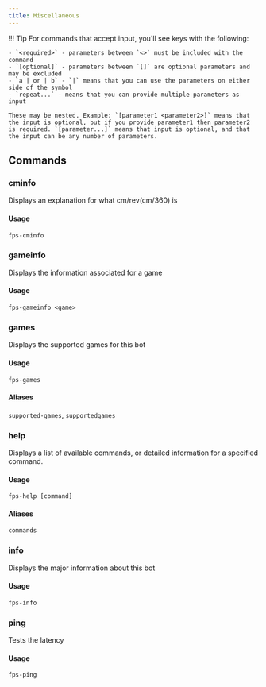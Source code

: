 ```yaml
---
title: Miscellaneous 
---
```


!!! Tip
    For commands that accept input, you'll see keys with the following:

    - `<required>` - parameters between `<>` must be included with the command
    - `[optional]` - parameters between `[]` are optional parameters and may be excluded
    - `a | or | b` - `|` means that you can use the parameters on either side of the symbol
    - `repeat...` - means that you can provide multiple parameters as input

    These may be nested. Example: `[parameter1 <parameter2>]` means that the input is optional, but if you provide parameter1 then parameter2 is required. `[parameter...]` means that input is optional, and that the input can be any number of parameters.

## Commands

### cminfo

Displays an explanation for what cm/rev\(cm/360\) is

#### Usage

```text
fps-cminfo
```

### gameinfo

Displays the information associated for a game

#### Usage

```text
fps-gameinfo <game>
```

### games

Displays the supported games for this bot

#### Usage

```text
fps-games
```

#### Aliases

`supported-games`, `supportedgames`

### help

Displays a list of available commands, or detailed information for a specified command.

#### Usage

```text
fps-help [command]
```

#### Aliases

`commands`

### info

Displays the major information about this bot

#### Usage

```text
fps-info
```

### ping

Tests the latency

#### Usage

```text
fps-ping
```
